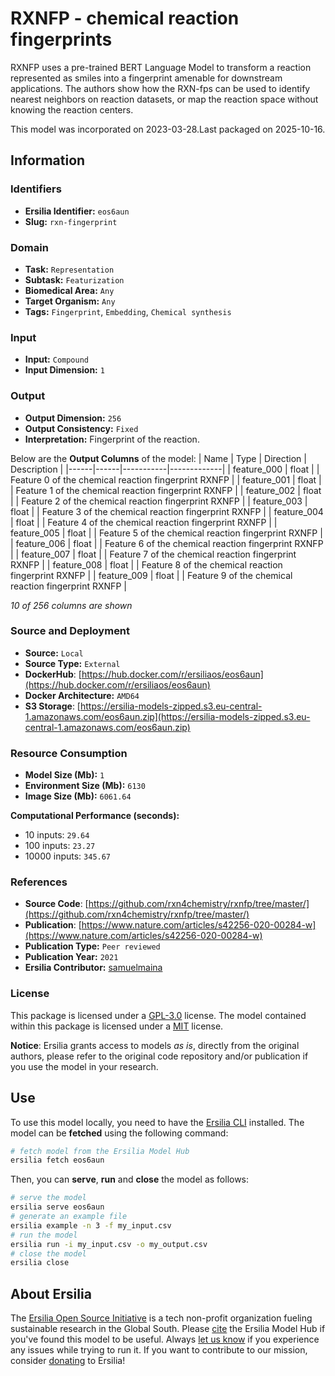 # RXNFP - chemical reaction fingerprints

RXNFP uses a pre-trained BERT Language Model to transform a reaction represented as smiles into a fingerprint amenable for downstream applications. The authors show how the RXN-fps can be used to identify nearest neighbors on reaction datasets, or map the reaction space without knowing the reaction centers.

This model was incorporated on 2023-03-28.Last packaged on 2025-10-16.

## Information
### Identifiers
- **Ersilia Identifier:** `eos6aun`
- **Slug:** `rxn-fingerprint`

### Domain
- **Task:** `Representation`
- **Subtask:** `Featurization`
- **Biomedical Area:** `Any`
- **Target Organism:** `Any`
- **Tags:** `Fingerprint`, `Embedding`, `Chemical synthesis`

### Input
- **Input:** `Compound`
- **Input Dimension:** `1`

### Output
- **Output Dimension:** `256`
- **Output Consistency:** `Fixed`
- **Interpretation:** Fingerprint of the reaction.

Below are the **Output Columns** of the model:
| Name | Type | Direction | Description |
|------|------|-----------|-------------|
| feature_000 | float |  | Feature 0 of the chemical reaction fingerprint RXNFP |
| feature_001 | float |  | Feature 1 of the chemical reaction fingerprint RXNFP |
| feature_002 | float |  | Feature 2 of the chemical reaction fingerprint RXNFP |
| feature_003 | float |  | Feature 3 of the chemical reaction fingerprint RXNFP |
| feature_004 | float |  | Feature 4 of the chemical reaction fingerprint RXNFP |
| feature_005 | float |  | Feature 5 of the chemical reaction fingerprint RXNFP |
| feature_006 | float |  | Feature 6 of the chemical reaction fingerprint RXNFP |
| feature_007 | float |  | Feature 7 of the chemical reaction fingerprint RXNFP |
| feature_008 | float |  | Feature 8 of the chemical reaction fingerprint RXNFP |
| feature_009 | float |  | Feature 9 of the chemical reaction fingerprint RXNFP |

_10 of 256 columns are shown_
### Source and Deployment
- **Source:** `Local`
- **Source Type:** `External`
- **DockerHub**: [https://hub.docker.com/r/ersiliaos/eos6aun](https://hub.docker.com/r/ersiliaos/eos6aun)
- **Docker Architecture:** `AMD64`
- **S3 Storage**: [https://ersilia-models-zipped.s3.eu-central-1.amazonaws.com/eos6aun.zip](https://ersilia-models-zipped.s3.eu-central-1.amazonaws.com/eos6aun.zip)

### Resource Consumption
- **Model Size (Mb):** `1`
- **Environment Size (Mb):** `6130`
- **Image Size (Mb):** `6061.64`

**Computational Performance (seconds):**
- 10 inputs: `29.64`
- 100 inputs: `23.27`
- 10000 inputs: `345.67`

### References
- **Source Code**: [https://github.com/rxn4chemistry/rxnfp/tree/master/](https://github.com/rxn4chemistry/rxnfp/tree/master/)
- **Publication**: [https://www.nature.com/articles/s42256-020-00284-w](https://www.nature.com/articles/s42256-020-00284-w)
- **Publication Type:** `Peer reviewed`
- **Publication Year:** `2021`
- **Ersilia Contributor:** [samuelmaina](https://github.com/samuelmaina)

### License
This package is licensed under a [GPL-3.0](https://github.com/ersilia-os/ersilia/blob/master/LICENSE) license. The model contained within this package is licensed under a [MIT](LICENSE) license.

**Notice**: Ersilia grants access to models _as is_, directly from the original authors, please refer to the original code repository and/or publication if you use the model in your research.


## Use
To use this model locally, you need to have the [Ersilia CLI](https://github.com/ersilia-os/ersilia) installed.
The model can be **fetched** using the following command:
```bash
# fetch model from the Ersilia Model Hub
ersilia fetch eos6aun
```
Then, you can **serve**, **run** and **close** the model as follows:
```bash
# serve the model
ersilia serve eos6aun
# generate an example file
ersilia example -n 3 -f my_input.csv
# run the model
ersilia run -i my_input.csv -o my_output.csv
# close the model
ersilia close
```

## About Ersilia
The [Ersilia Open Source Initiative](https://ersilia.io) is a tech non-profit organization fueling sustainable research in the Global South.
Please [cite](https://github.com/ersilia-os/ersilia/blob/master/CITATION.cff) the Ersilia Model Hub if you've found this model to be useful. Always [let us know](https://github.com/ersilia-os/ersilia/issues) if you experience any issues while trying to run it.
If you want to contribute to our mission, consider [donating](https://www.ersilia.io/donate) to Ersilia!
